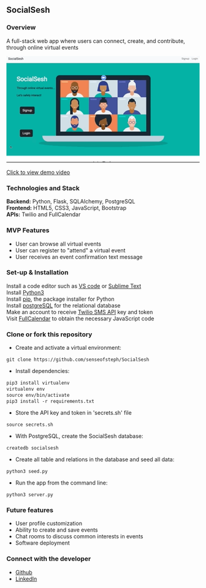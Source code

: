 ## SocialSesh

### Overview

A full-stack web app where users can connect, create, and contribute, through online virtual events

<img src="https://github.com/senseofsteph/SocialSesh/blob/master/static/img/social_sesh_gif.gif" width="600">

[Click to view demo video](https://youtu.be/X-m9QDGppNY)

### Technologies and Stack
**Backend:**
Python, Flask, SQLAlchemy, PostgreSQL<br>
**Frontend:**
HTML5, CSS3, JavaScript, Bootstrap<br>
**APIs:**
Twilio and FullCalendar

### MVP Features

- User can browse all virtual events
- User can register to "attend" a virtual event
- User receives an event confirmation text message

### Set-up & Installation

Install a code editor such as [VS code](https://code.visualstudio.com/download) or [Sublime Text](https://www.sublimetext.com/)<br>
Install [Python3](https://www.python.org/downloads/mac-osx/)<br>
Install [pip](https://pip.pypa.io/en/stable/installing/), the package installer for Python <br>
Install [postgreSQL](https://www.postgresql.org/) for the relational database <br>
Make an account to receive [Twilio SMS API](https://www.twilio.com/docs/sms/api) key and token <br>
Visit [FullCalendar](https://fullcalendar.io) to obtain the necessary JavaScript code

### Clone or fork this repository

- Create and activate a virtual environment:
```shell
git clone https://github.com/senseofsteph/SocialSesh
```

- Install dependencies:
```shell
pip3 install virtualenv
virtualenv env
source env/bin/activate
pip3 install -r requirements.txt
```

- Store the API key and token in 'secrets.sh' file <br>
```shell
source secrets.sh
```

- With PostgreSQL, create the SocialSesh database:
```shell
createdb socialsesh
```

- Create all table and relations in the database and seed all data:
```shell
python3 seed.py
```

- Run the app from the command line:
```shell
python3 server.py
```

### Future features

- User profile customization
- Ability to create and save events
- Chat rooms to discuss common interests in events
- Software deployment

### Connect with the developer

- [Github](https://github.com/senseofsteph)
- [LinkedIn](https://www.linkedin.com/in/stephanieogamba)

